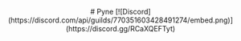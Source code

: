 <p align="center">
  # Pyne [![Discord](https://discord.com/api/guilds/770351603428491274/embed.png)](https://discord.gg/RCaXQEFTyt)
</p>
